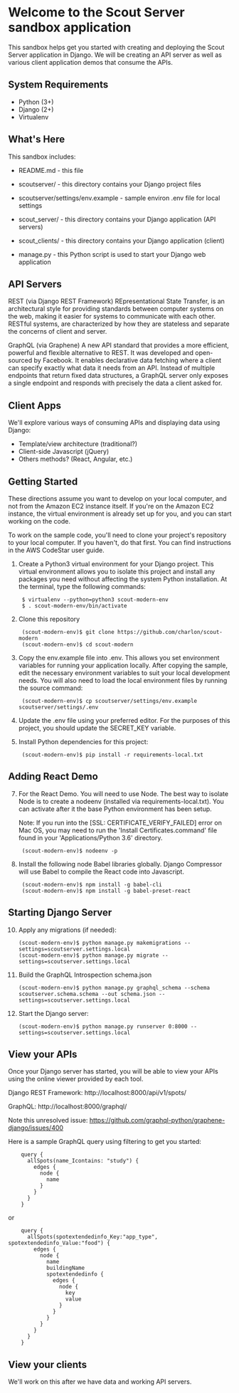 Welcome to the Scout Server sandbox application
===============================================

This sandbox helps get you started with creating and deploying the Scout Server
application in Django. We will be creating an API server as well as various
client application demos that consume the APIs.

System Requirements
-------------------
* Python (3+)
* Django (2+)
* Virtualenv

What's Here
-----------

This sandbox includes:

* README.md - this file
* scoutserver/ - this directory contains your Django project files
* scoutserver/settings/env.example - sample environ .env file for local settings
* scout_server/ - this directory contains your Django application (API servers)
* scout_clients/ - this directory contains your Django application (client)

* manage.py - this Python script is used to start your Django web application

API Servers
-----------

REST (via Django REST Framework)
REpresentational State Transfer, is an architectural style for providing
standards between computer systems on the web, making it easier for systems to
communicate with each other. RESTful systems, are characterized by how they are
stateless and separate the concerns of client and server.

GraphQL (via Graphene)
A new API standard that provides a more efficient, powerful and flexible
alternative to REST. It was developed and open-sourced by Facebook. It enables
declarative data fetching where a client can specify exactly
what data it needs from an API. Instead of multiple endpoints that return fixed
data structures, a GraphQL server only exposes a single endpoint and responds
with precisely the data a client asked for.

Client Apps
-----------

We'll explore various ways of consuming APIs and displaying data using Django:

* Template/view architecture (traditional?)
* Client-side Javascript (jQuery)
* Others methods? (React, Angular, etc.)

Getting Started
---------------

These directions assume you want to develop on your local computer, and not
from the Amazon EC2 instance itself. If you're on the Amazon EC2 instance, the
virtual environment is already set up for you, and you can start working on the
code.

To work on the sample code, you'll need to clone your project's repository to your
local computer. If you haven't, do that first. You can find instructions in the
AWS CodeStar user guide.


1. Create a Python3 virtual environment for your Django project. This virtual
   environment allows you to isolate this project and install any packages you
   need without affecting the system Python installation. At the terminal, type
   the following commands:

        $ virtualenv --python=python3 scout-modern-env
        $ . scout-modern-env/bin/activate

2. Clone this repository

        (scout-modern-env)$ git clone https://github.com/charlon/scout-modern
        (scout-modern-env)$ cd scout-modern

4. Copy the env.example file into .env. This allows you set environment variables
   for running your application locally. After copying the sample, edit the
   necessary environment variables to suit your local development needs. You
   will also need to load the local environment files by running the source command:

        (scout-modern-env)$ cp scoutserver/settings/env.example scoutserver/settings/.env

5. Update the .env file using your preferred editor. For the purposes of this
   project, you should update the SECRET_KEY variable.

6. Install Python dependencies for this project:

        (scout-modern-env)$ pip install -r requirements-local.txt

Adding React Demo
-----------------

7. For the React Demo. You will need to use Node. The best way to isolate Node
   is to create a nodeenv (installed via requirements-local.txt). You can activate after it
   the base Python environment has been setup.

   Note: If you run into the [SSL: CERTIFICATE_VERIFY_FAILED] error on Mac OS, you
   may need to run the 'Install Certificates.command' file found in your
   'Applications/Python 3.6' directory.

        (scout-modern-env)$ nodeenv -p

8. Install the following node Babel libraries globally. Django Compressor will use Babel to compile the React code into
   Javascript.

        (scout-modern-env)$ npm install -g babel-cli
        (scout-modern-env)$ npm install -g babel-preset-react

Starting Django Server
----------------------

10. Apply any migrations (if needed):

        (scout-modern-env)$ python manage.py makemigrations --settings=scoutserver.settings.local
        (scout-modern-env)$ python manage.py migrate --settings=scoutserver.settings.local

11. Build the GraphQL Introspection schema.json

        (scout-modern-env)$ python manage.py graphql_schema --schema scoutserver.schema.schema --out schema.json --settings=scoutserver.settings.local

11. Start the Django server:

        (scout-modern-env)$ python manage.py runserver 0:8000 --settings=scoutserver.settings.local

View your APIs
---------------

Once your Django server has started, you will be able to view your APIs
using the online viewer provided by each tool.

Django REST Framework: http://localhost:8000/api/v1/spots/

GraphQL: http://localhost:8000/graphql/

Note this unresolved issue:
https://github.com/graphql-python/graphene-django/issues/400

Here is a sample GraphQL query using filtering to get you started:

        query {
          allSpots(name_Icontains: "study") {
            edges {
              node {
                name
              }
            }
          }
        }

or

		query {
		  allSpots(spotextendedinfo_Key:"app_type", spotextendedinfo_Value:"food") {
			edges {
			  node {
				name
				buildingName
				spotextendedinfo {
				  edges {
					node {
					  key
					  value
					}
				  }
				}
			  }
			}
		  }
		}

View your clients
-----------------

We'll work on this after we have data and working API servers.
